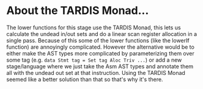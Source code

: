 # About the TARDIS Monad...
The lower functions for this stage use the TARDIS Monad, this lets us calculate
the undead in/out sets and do a linear scan register allocation in a single
pass.
Because of this some of the lower functions (like the lowerIf function) are
annoyingly complicated.
However the alternative would be to either make the AST types more complicated
by parameterizing them over some tag
(e.g. `data Stmt tag = Set tag Aloc Triv ...`) or add a new stage/language
where we just take the Asm AST types and annotate them all with the undead out
set at that instruction.
Using the TARDIS Monad seemed like a better solution than that so that's why
it's there.
